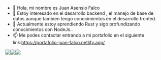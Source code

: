 - 👋 Hola, mi nombre es Juan Asensio Falco
- 👀 Estoy interesado en el desarrollo backend , el manejo de base de datos aunque tambien tengo conocimientos en el desarrollo fronted.
- 🌱 Actualmente estoy aprendiendo Rust y sigo profundizando conocimientos con NodeJs.. 
- 📫 Me podes contactar entrando a mi portafolio en el siguiente link:https://portafolio-juan-falco.netlify.app/

<!---
Falkito21/Falkito21 is a ✨ special ✨ repository because its `README.md` (this file) appears on your GitHub profile.
You can click the Preview link to take a look at your changes.
--->


![](https://github-readme-stats.vercel.app/api?username=Falkito21&theme=dark&hide_border=false&include_all_commits=true&count_private=true)![](https://github-readme-streak-stats.herokuapp.com/?user=Falkito21&theme=dark&hide_border=false)![](https://github-readme-stats.vercel.app/api/top-langs/?username=Falkito21&theme=dark&hide_border=false&include_all_commits=true&count_private=true&layout=compact)
